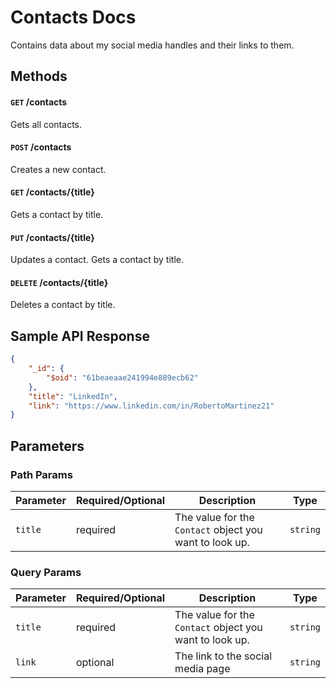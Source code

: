 # Contacts Docs

Contains data about my social media handles and their links to them.

## Methods

#### `GET` /contacts

Gets all contacts.

#### `POST` /contacts

Creates a new contact.

#### `GET` /contacts/{title}

Gets a contact by title.

#### `PUT` /contacts/{title}

Updates a contact. Gets a contact by title.

#### `DELETE` /contacts/{title}

Deletes a contact by title.

## Sample API Response

```json
{
    "_id": {
        "$oid": "61beaeaae241994e889ecb62"
    },
    "title": "LinkedIn",
    "link": "https://www.linkedin.com/in/RobertoMartinez21"
}
```

## Parameters

### Path Params

Parameter | Required/Optional | Description | Type
------ | -------- | -------- | -------- 
`title` | required | The value for the `Contact` object you want to look up. | `string`

### Query Params

Parameter | Required/Optional | Description | Type
------ | -------- | -------- | -------- 
`title` | required | The value for the `Contact` object you want to look up. | `string`
`link` | optional | The link to the social media page | `string`


